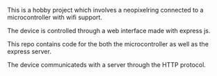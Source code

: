 This is a hobby project which involves a neopixelring connected to a microcontroller with wifi support. 

The device is controlled through a web interface made with express js. 

This repo contains code for the both the microcontroller as well as the express server.

The device communicateds with a server through the HTTP protocol. 

